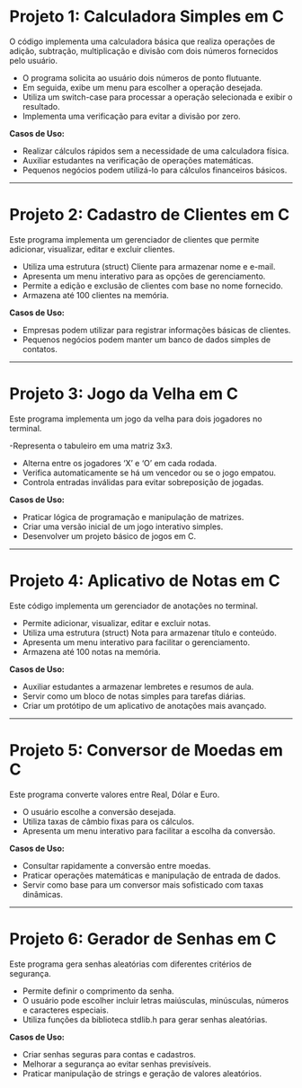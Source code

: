 # Projeto 1: Calculadora Simples em C

O código implementa uma calculadora básica que realiza operações de adição, subtração, multiplicação e divisão com dois números fornecidos pelo usuário.

- O programa solicita ao usuário dois números de ponto flutuante.
- Em seguida, exibe um menu para escolher a operação desejada.
- Utiliza um switch-case para processar a operação selecionada e exibir o resultado.
- Implementa uma verificação para evitar a divisão por zero.

**Casos de Uso:**

- Realizar cálculos rápidos sem a necessidade de uma calculadora física.
- Auxiliar estudantes na verificação de operações matemáticas.
- Pequenos negócios podem utilizá-lo para cálculos financeiros básicos.

---
# Projeto 2: Cadastro de Clientes em C

Este programa implementa um gerenciador de clientes que permite adicionar, visualizar, editar e excluir clientes.

- Utiliza uma estrutura (struct) Cliente para armazenar nome e e-mail.
- Apresenta um menu interativo para as opções de gerenciamento.
- Permite a edição e exclusão de clientes com base no nome fornecido.
- Armazena até 100 clientes na memória.

**Casos de Uso:**

- Empresas podem utilizar para registrar informações básicas de clientes.
- Pequenos negócios podem manter um banco de dados simples de contatos.

---

# Projeto 3: Jogo da Velha em C

Este programa implementa um jogo da velha para dois jogadores no terminal.

-Representa o tabuleiro em uma matriz 3x3.
- Alterna entre os jogadores ‘X’ e ‘O’ em cada rodada.
- Verifica automaticamente se há um vencedor ou se o jogo empatou.
- Controla entradas inválidas para evitar sobreposição de jogadas.

**Casos de Uso:**

- Praticar lógica de programação e manipulação de matrizes.
- Criar uma versão inicial de um jogo interativo simples.
- Desenvolver um projeto básico de jogos em C.

---

# Projeto 4: Aplicativo de Notas em C

Este código implementa um gerenciador de anotações no terminal.

- Permite adicionar, visualizar, editar e excluir notas.
- Utiliza uma estrutura (struct) Nota para armazenar título e conteúdo.
- Apresenta um menu interativo para facilitar o gerenciamento.
- Armazena até 100 notas na memória.

**Casos de Uso:**

- Auxiliar estudantes a armazenar lembretes e resumos de aula.
- Servir como um bloco de notas simples para tarefas diárias.
- Criar um protótipo de um aplicativo de anotações mais avançado.

---

# Projeto 5: Conversor de Moedas em C

Este programa converte valores entre Real, Dólar e Euro.

- O usuário escolhe a conversão desejada.
- Utiliza taxas de câmbio fixas para os cálculos.
- Apresenta um menu interativo para facilitar a escolha da conversão.

**Casos de Uso:**

- Consultar rapidamente a conversão entre moedas.
- Praticar operações matemáticas e manipulação de entrada de dados.
- Servir como base para um conversor mais sofisticado com taxas dinâmicas.

---

# Projeto 6: Gerador de Senhas em C

Este programa gera senhas aleatórias com diferentes critérios de segurança.

- Permite definir o comprimento da senha.
- O usuário pode escolher incluir letras maiúsculas, minúsculas, números e caracteres especiais.
- Utiliza funções da biblioteca stdlib.h para gerar senhas aleatórias.

**Casos de Uso:**

- Criar senhas seguras para contas e cadastros.
- Melhorar a segurança ao evitar senhas previsíveis.
- Praticar manipulação de strings e geração de valores aleatórios.

